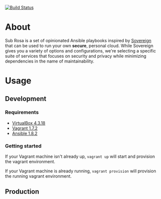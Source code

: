 [![Build Status](https://travis-ci.org/getsubrosa/subrosa.svg)](https://travis-ci.org/getsubrosa/subrosa)

# About

Sub Rosa is a set of opinionated Ansible playbooks inspired by
[Sovereign](https://github.com/al3x/sovereign)
that can be used to run your own **secure**, personal cloud.  While Sovereign
gives you a variety of options and configurations, we're selecting a specific
suite of services that focuses on security and privacy while minimizing
dependencies in the name of maintainability.

# Usage

## Development

### Requirements

* [VirtualBox 4.3.18](http://download.virtualbox.org/virtualbox/4.3.18/)
* [Vagrant 1.7.2](http://www.vagrantup.com/download-archive/v1.7.2.html)
* [Ansible 1.8.2](http://releases.ansible.com/ansible/)

### Getting started

If your Vagrant machine isn't already up, `vagrant up` will start and provision
the vagrant environment.

If your Vagrant machine is already running, `vagrant provision` will provision
the running vagrant environment.

## Production
